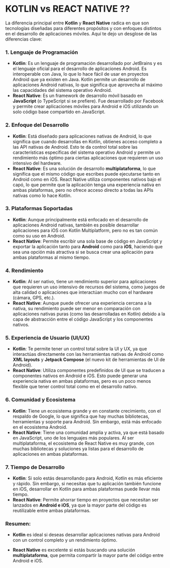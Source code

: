 # KOTLIN vs REACT NATIVE ??

La diferencia principal entre **Kotlin** y **React Native** radica en que son tecnologías diseñadas para diferentes propósitos y con enfoques distintos en el desarrollo de aplicaciones móviles. Aquí te dejo un desglose de las diferencias clave:

### 1. **Lenguaje de Programación**
   - **Kotlin**: Es un lenguaje de programación desarrollado por JetBrains y es el lenguaje oficial para el desarrollo de aplicaciones Android. Es interoperable con Java, lo que lo hace fácil de usar en proyectos Android que ya existen en Java. Kotlin permite un desarrollo de aplicaciones Android nativas, lo que significa que aprovecha al máximo las capacidades del sistema operativo Android.
   - **React Native**: Es un framework de desarrollo móvil basado en **JavaScript** (o TypeScript si se prefiere). Fue desarrollado por Facebook y permite crear aplicaciones móviles para Android e iOS utilizando un solo código base compartido en JavaScript.

### 2. **Enfoque del Desarrollo**
   - **Kotlin**: Está diseñado para aplicaciones nativas de Android, lo que significa que cuando desarrollas en Kotlin, obtienes acceso completo a las API nativas de Android. Esto te da control total sobre las características específicas del sistema operativo Android y permite un rendimiento más óptimo para ciertas aplicaciones que requieren un uso intensivo del hardware.
   - **React Native**: Es una solución de desarrollo **multiplataforma**, lo que significa que el mismo código que escribes puede ejecutarse tanto en Android como en iOS. React Native utiliza componentes nativos bajo el capó, lo que permite que la aplicación tenga una experiencia nativa en ambas plataformas, pero no ofrece acceso directo a todas las APIs nativas como lo hace Kotlin.

### 3. **Plataformas Soportadas**
   - **Kotlin**: Aunque principalmente está enfocado en el desarrollo de aplicaciones Android nativas, también es posible desarrollar aplicaciones para iOS con Kotlin Multiplatform, pero no es tan común como su uso en Android.
   - **React Native**: Permite escribir una sola base de código en JavaScript y exportar la aplicación tanto para **Android** como para **iOS**, haciendo que sea una opción más atractiva si se busca crear una aplicación para ambas plataformas al mismo tiempo.

### 4. **Rendimiento**
   - **Kotlin**: Al ser nativo, tiene un rendimiento superior para aplicaciones que requieren un uso intensivo de recursos del sistema, como juegos de alta calidad o aplicaciones que interactúan mucho con el hardware (cámara, GPS, etc.).
   - **React Native**: Aunque puede ofrecer una experiencia cercana a la nativa, su rendimiento puede ser menor en comparación con aplicaciones nativas puras (como las desarrolladas en Kotlin) debido a la capa de abstracción entre el código JavaScript y los componentes nativos.

### 5. **Experiencia de Usuario (UI/UX)**
   - **Kotlin**: Te permite tener un control total sobre la UI y UX, ya que interactúas directamente con las herramientas nativas de Android como **XML layouts** y **Jetpack Compose** (el nuevo kit de herramientas de UI de Android).
   - **React Native**: Utiliza componentes predefinidos de UI que se traducen a componentes nativos en Android e iOS. Esto puede generar una experiencia nativa en ambas plataformas, pero es un poco menos flexible que tener control total como en el desarrollo nativo.

### 6. **Comunidad y Ecosistema**
   - **Kotlin**: Tiene un ecosistema grande y en constante crecimiento, con el respaldo de Google, lo que significa que hay muchas bibliotecas, herramientas y soporte para Android. Sin embargo, está más enfocado en el ecosistema Android.
   - **React Native**: Tiene una comunidad amplia y activa, ya que está basado en JavaScript, uno de los lenguajes más populares. Al ser multiplataforma, el ecosistema de React Native es muy grande, con muchas bibliotecas y soluciones ya listas para el desarrollo de aplicaciones en ambas plataformas.

### 7. **Tiempo de Desarrollo**
   - **Kotlin**: Si solo estás desarrollando para Android, Kotlin es más eficiente y rápido. Sin embargo, si necesitas que tu aplicación también funcione en iOS, desarrollar en Kotlin para ambas plataformas puede llevar más tiempo.
   - **React Native**: Permite ahorrar tiempo en proyectos que necesitan ser lanzados en **Android e iOS**, ya que la mayor parte del código es reutilizable entre ambas plataformas.

### Resumen:

- **Kotlin** es ideal si deseas desarrollar aplicaciones nativas para Android con un control completo y un rendimiento óptimo.
  
- **React Native** es excelente si estás buscando una solución **multiplataforma**, que permita compartir la mayor parte del código entre Android e iOS.
